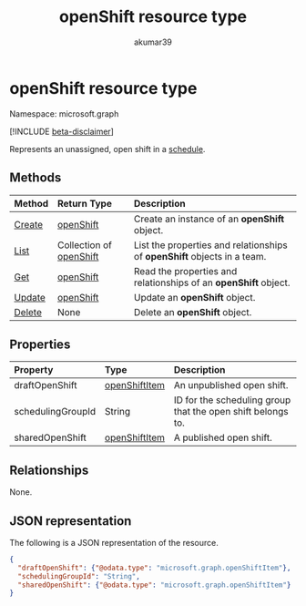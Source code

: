 ﻿---
title: "openShift resource type"
description: "Represents an unassigned open shift in a schedule."
localization_priority: Normal
author: "akumar39"
ms.prod: "microsoft-teams"
doc_type: "resourcePageType"
---

# openShift resource type

Namespace: microsoft.graph

[!INCLUDE [beta-disclaimer](../../includes/beta-disclaimer.md)]

Represents an unassigned, open shift in a [schedule](../resources/schedule.md).

## Methods

| Method                               | Return Type                             | Description                                                               |
| :----------------------------------- | :-------------------------------------- | :------------------------------------------------------------------------ |
| [Create](../api/openshift-post.md)   | [openShift](openshift.md)               | Create an instance of an **openShift** object.                            |
| [List](../api/openshift-list.md)     | Collection of [openShift](openshift.md) | List the properties and relationships of **openShift** objects in a team. |
| [Get](../api/openshift-get.md)       | [openShift](openshift.md)               | Read the properties and relationships of an **openShift** object.         |
| [Update](../api/openshift-update.md) | [openShift](openshift.md)               | Update an **openShift** object.                                           |
| [Delete](../api/openshift-delete.md) | None                                    | Delete an **openShift** object.                                           |

## Properties

| Property          | Type                              | Description                                                 |
| :---------------- | :-------------------------------- | :---------------------------------------------------------- |
| draftOpenShift    | [openShiftItem](openshiftitem.md) | An unpublished open shift.                                  |
| schedulingGroupId | String                            | ID for the scheduling group that the open shift belongs to. |
| sharedOpenShift   | [openShiftItem](openshiftitem.md) | A published open shift.                                     |

## Relationships

None.

## JSON representation

The following is a JSON representation of the resource.

<!-- {
  "blockType": "resource",
  "optionalProperties": [

  ],
  "@odata.type": "microsoft.graph.openShift",
  "baseType": ""
}-->

```json
{
  "draftOpenShift": {"@odata.type": "microsoft.graph.openShiftItem"},
  "schedulingGroupId": "String",
  "sharedOpenShift": {"@odata.type": "microsoft.graph.openShiftItem"}
}
```

<!-- uuid: 16cd6b66-4b1a-43a1-adaf-3a886856ed98
2019-02-04 14:57:30 UTC -->

<!-- {
  "type": "#page.annotation",
  "description": "openShift resource",
  "keywords": "",
  "section": "documentation",
  "tocPath": ""
}-->
